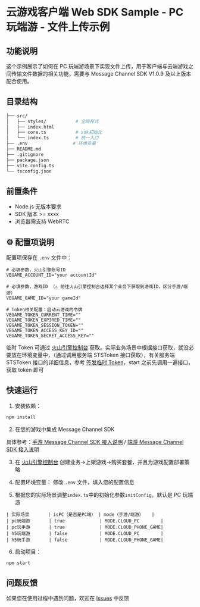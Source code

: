 # 云游戏客户端 Web SDK Sample - PC 玩端游 - 文件上传示例

## 功能说明

这个示例展示了如何在 PC 玩端游场景下实现文件上传，用于客户端与云端游戏之间传输文件数据的相关功能，需要与 Message Channel SDK V1.0.9 及以上版本配合使用。

## 目录结构

```bash
├── src/
│   ├── styles/           # 全局样式
│   ├── index.html
│   ├── core.ts           # sdk初始化
│   └── index.ts          # 统一入口
├── .env                 # 环境变量
├── README.md
├── .gitignore
├── package.json
├── vite.config.ts
└── tsconfig.json
```

## 前置条件

- Node.js 无版本要求
- SDK 版本 >= xxxx
- 浏览器需支持 WebRTC

## ⚙️ 配置项说明

配置项保存在 `.env` 文件中：

```env
# 必填参数，火山引擎账号ID
VEGAME_ACCOUNT_ID="your accountId"

# 必填参数，游戏ID （⚠️ 前往火山引擎控制台选择某个业务下获取到游戏ID，区分手游/端游）
VEGAME_GAME_ID="your gameId"

# Token相关配置：启动云游戏的令牌
VEGAME_TOKEN_CURRENT_TIME=""
VEGAME_TOKEN_EXPIRED_TIME=""
VEGAME_TOKEN_SESSION_TOKEN=""
VEGAME_TOKEN_ACCESS_KEY_ID=""
VEGAME_TOKEN_SECRET_ACCESS_KEY=""
```

临时 Token 可通过 [火山引擎控制台](https://console.volcengine.com/veGame/region:veGame+cn-north-1/guidepage?activeStep=sdk&collapse=false) 获取。实际业务场景中根据接口获取，就没必要放在环境变量中，（通过调用服务端 STSToken 接口获取），有关服务端 STSToken 接口的详细信息，参考 [签发临时 Token](https://www.volcengine.com/docs/6512/75588)，start 之前先调用一遍接口，获取 token 即可

## 快速运行

1. 安装依赖：

```bash
npm install
```

2. 在您的游戏中集成 Message Channel SDK

具体参考：[手游 Message Channel SDK 接入说明](https://www.volcengine.com/docs/6512/75598) / [端游 Message Channel SDK 接入说明](https://www.volcengine.com/docs/6512/161930)

3. 在 [火山引擎控制台](https://console.volcengine.com/veGame/region:veGame+cn-north-1/guidepage?activeStep=sdk&collapse=false) 创建业务->上架游戏->购买套餐，并且为游戏配置部署策略

4. 配置环境变量：
   修改 `.env` 文件，填入您的配置信息

5. 根据您的实际场景调整`index.ts`中的初始化参数`initConfig`，默认是 PC 玩端游

```
| 实际场景       | isPC（是否是PC端） | mode（手游/端游）   |
| pc玩端游       | true             | MODE.CLOUD_PC        |
| pc玩手游       | true             | MODE.CLOUD_PHONE_GAME|
| h5玩端游       | false            | MODE.CLOUD_PC        |
| h5玩手游       | false            | MODE.CLOUD_PHONE_GAME|
```

6. 启动项目：

```bash
npm start
```

## 问题反馈

如果您在使用过程中遇到问题，欢迎在 [Issues](https://github.com/volcengine/veGame/issues) 中反馈
